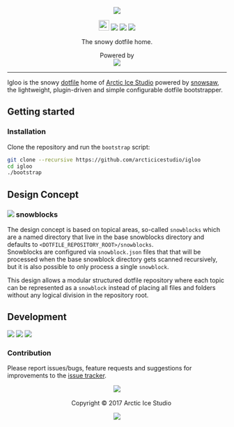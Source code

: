 <p align="center"><img src="https://cdn.rawgit.com/arcticicestudio/igloo/develop/assets/igloo-logo-banner.svg"/></p>

<p align="center"><img src="https://assets-cdn.github.com/favicon.ico" width=24 height=24/> <a href="https://github.com/arcticicestudio/igloo/releases/latest"><img src="https://img.shields.io/github/release/arcticicestudio/igloo.svg?style=flat-square"/></a> <a href="https://github.com/arcticicestudio/snowsaw/releases/tag/v0.1.1"><img src="https://img.shields.io/badge/snowsaw-v0.1.1-88C0D0.svg?style=flat-square"/></a> <a href="https://www.archlinux.org"><img src="https://img.shields.io/badge/OS-Arch_Linux-1793D1.svg?style=flat-square"/></a></p>

<p align="center">The snowy dotfile home.</p>

<p align="center">Powered by<br><img src="https://cdn.rawgit.com/arcticicestudio/snowsaw/develop/assets/snowsaw-logo-banner.svg"/></p>

---

Igloo is the snowy [dotfile](http://dotfiles.github.io) home of [Arctic Ice Studio](https://github.com/arcticicestudio) powered by [snowsaw][snowsaw], the lightweight, plugin-driven and simple configurable dotfile bootstrapper.

## Getting started
### Installation
Clone the repository and run the `bootstrap` script:
```sh
git clone --recursive https://github.com/arcticicestudio/igloo
cd igloo
./bootstrap
```

## Design Concept
### <img src="https://cdn.rawgit.com/arcticicestudio/snowsaw/develop/assets/icon-snowblocks.svg"/> snowblocks
The design concept is based on topical areas, so-called `snowblocks` which are a named directory that live in the base snowblocks directory and defaults to `<DOTFILE_REPOSITORY_ROOT>/snowblocks`.  
Snowblocks are configured via `snowblock.json` files that that will be processed when the base snowblock directory gets scanned recursively, but it is also possible to only process a single `snowblock`.

This design allows a modular structured dotfile repository where each topic can be represented as a `snowblock` instead of placing all files and folders without any logical division in the repository root.

## Development
[![](https://img.shields.io/badge/Changelog-0.2.0-blue.svg)](https://github.com/arcticicestudio/nord-vim/blob/v0.2.0/CHANGELOG.md) [![](https://img.shields.io/badge/Workflow-gitflow--branching--model-blue.svg)](http://nvie.com/posts/a-successful-git-branching-model) [![](https://img.shields.io/badge/Versioning-ArcVer_0.8.0-blue.svg)](https://github.com/arcticicestudio/arcver)

### Contribution
Please report issues/bugs, feature requests and suggestions for improvements to the [issue tracker](https://github.com/arcticicestudio/nord-vim/issues).

<p align="center"><img src="https://cdn.rawgit.com/arcticicestudio/nord/develop/src/assets/banner-footer-mountains.svg" /></p>

<p align="center"> <img src="http://arcticicestudio.com/favicon.ico" width=16 height=16/> Copyright &copy; 2017 Arctic Ice Studio</p>

<p align="center"><a href="http://www.apache.org/licenses/LICENSE-2.0"><img src="https://img.shields.io/badge/License-Apache_2.0-blue.svg"/></a></p>

[snowsaw]: https://github.com/arcticicestudio/snowsaw
